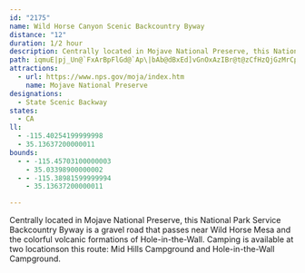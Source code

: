 ```yaml
---
id: "2175"
name: Wild Horse Canyon Scenic Backcountry Byway
distance: "12"
duration: 1/2 hour
description: Centrally located in Mojave National Preserve, this National Park Service Backcountry Byway is a gravel road that passes near Wild Horse Mesa and the colorful volcanic formations of Hole-in-the-Wall.
path: iqmuE|pj_Un@`FxArBpFlGd@`Ap\|bAb@dBxEd]vGnOxAzIBr@t@zCfHzQjGzMrCpF`I|RhAzCdFtSnLzSt@b@fOpC`J~CxCx@jI_A~EeAdLsHhAYnCRjCn@n@`@rCjCjBfAvA`@jNXbCR`JtAdMq@hC?l@Lh@VlGtErC`CfFzIrErGjAxAtEdDxBjAlC`A|ARxF\^JpJhEfGlD~QpBvGf@hDj@`Cl@j@Mf@s@tEyMfAsBpPkSn@c@jDPdL`ApAGVM~@_AvE_GfDgHvAiCjFwGvC{FzDaEpAs@v~@k[pBe@fQgCbe@mP`Aq@hIuHf@uAZ_EbD_F`H}OtAsBvFaGXe@~HcZfCuQLoA_@eFwCu[u@oJYgCO_@oA{BuJgLi@kAUaANqkAqBkTWwB
attractions:
  - url: https://www.nps.gov/moja/index.htm
    name: Mojave National Preserve
designations:
  - State Scenic Backway
states:
  - CA
ll:
  - -115.40254199999998
  - 35.13637200000011
bounds:
  - - -115.45703100000003
    - 35.03398900000002
  - - -115.38981599999994
    - 35.13637200000011

---
```


Centrally located in Mojave National Preserve, this National Park Service Backcountry Byway is a gravel road that passes near Wild Horse Mesa and the colorful volcanic formations of Hole-in-the-Wall. Camping is available at two locationson this route: Mid Hills Campground and Hole-in-the-Wall Campground.

